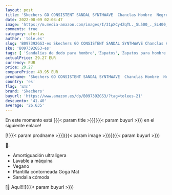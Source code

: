 ```yaml
---
layout: post
title: 'Skechers GO CONSISTENT SANDAL SYNTHWAVE  Chanclas Hombre  Negro  Black   41 EU'
date: 2022-08-09 02:03:47
image: 'https://m.media-amazon.com/images/I/31pXCy4ZqTL._SL500_._SL400_.jpg'
comments: true
category: ofertas
author: 'tole.es'
slug: 'B097392GS3-es Skechers GO CONSISTENT SANDAL SYNTHWAVE Chanclas Hombre...'
sku: 'B097392GS3-es'
tags: [ 'Sandalias de dedo para hombre','Zapatos','Zapatos para hombre','Zapatos y complementos','chanclas','skechers','🇪🇸', ]
actualPrice: 29.27 EUR
currency: EUR
price: 29.27
comparePrice: 49.95 EUR
prodname: 'Skechers GO CONSISTENT SANDAL SYNTHWAVE  Chanclas Hombre  Negro  Black   41 EU'
country: 'es'
flag: '🇪🇸'
brand: 'Skechers'
buyurl: 'https://www.amazon.es/dp/B097392GS3/?tag=tolees-21'
descuento: '41.40'
average: '26.635'
---
```


En este momento está [{{< param title >}}]({{< param buyurl >}}) en el siguiente enlace!

[![{{< param prodname >}}]({{< param image >}})]({{< param buyurl >}})

🔎:

- Amortiguación ultraligera
- Lavable a máquina
- Vegano
- Plantilla contorneada Goga Mat
- Sandalia cómoda

[🛒 Aquí!!!]({{< param buyurl >}})
